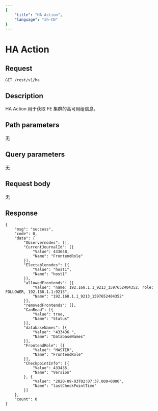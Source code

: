 ```yaml
---
{
    "title": "HA Action",
    "language": "zh-CN"
}
---
```


<!-- 
Licensed to the Apache Software Foundation (ASF) under one
or more contributor license agreements.  See the NOTICE file
distributed with this work for additional information
regarding copyright ownership.  The ASF licenses this file
to you under the Apache License, Version 2.0 (the
"License"); you may not use this file except in compliance
with the License.  You may obtain a copy of the License at

  http://www.apache.org/licenses/LICENSE-2.0

Unless required by applicable law or agreed to in writing,
software distributed under the License is distributed on an
"AS IS" BASIS, WITHOUT WARRANTIES OR CONDITIONS OF ANY
KIND, either express or implied.  See the License for the
specific language governing permissions and limitations
under the License.
-->

# HA Action

## Request

```
GET /rest/v1/ha
```

## Description

HA Action 用于获取 FE 集群的高可用组信息。
    
## Path parameters

无

## Query parameters

无

## Request body

无

## Response

```
{
	"msg": "success",
	"code": 0,
	"data": {
		"Observernodes": [],
		"CurrentJournalId": [{
			"Value": 433648,
			"Name": "FrontendRole"
		}],
		"Electablenodes": [{
			"Value": "host1",
			"Name": "host1"
		}],
		"allowedFrontends": [{
			"Value": "name: 192.168.1.1_9213_1597652404352, role: FOLLOWER, 192.168.1.1:9213",
			"Name": "192.168.1.1_9213_1597652404352"
		}],
		"removedFrontends": [],
		"CanRead": [{
			"Value": true,
			"Name": "Status"
		}],
		"databaseNames": [{
			"Value": "433436 ",
			"Name": "DatabaseNames"
		}],
		"FrontendRole": [{
			"Value": "MASTER",
			"Name": "FrontendRole"
		}],
		"CheckpointInfo": [{
			"Value": 433435,
			"Name": "Version"
		}, {
			"Value": "2020-09-03T02:07:37.000+0000",
			"Name": "lastCheckPointTime"
		}]
	},
	"count": 0
}
```
    
